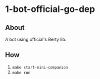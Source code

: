 # 1-bot-official-go-dep

## About

A bot using official's Berty lib.

## How

1. `make start-mini-companion`
2. `make run`
